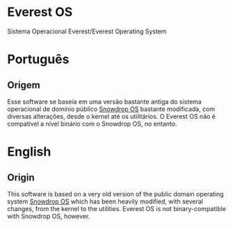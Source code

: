 # Everest OS

Sistema Operacional Everest/Everest Operating System

# Português

## Origem

Esse software se baseia em uma versão bastante antiga do sistema operacional de domínio público [Snowdrop OS](http://www.sebastianmihai.com/snowdrop/) bastante modificada, com diversas alterações, desde o kernel até os utilitários. O Everest OS não é compatível a nível binário com o Snowdrop OS, no entanto.

# English

## Origin

This software is based on a very old version of the public domain operating system [Snowdrop OS](http://www.sebastianmihai.com/snowdrop/) which has been heavily modified, with several changes, from the kernel to the utilities. Everest OS is not binary-compatible with Snowdrop OS, however.
